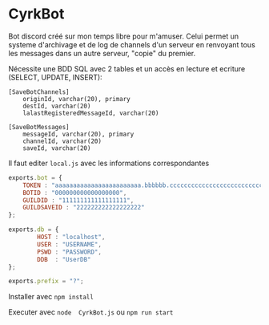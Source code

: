 # CyrkBot

Bot discord créé sur mon temps libre pour m'amuser. Celui permet un systeme d'archivage et de log de channels d'un serveur en renvoyant tous les messages dans un autre serveur, "copie" du premier.

Nécessite une BDD SQL avec 2 tables et un accès en lecture et ecriture (SELECT, UPDATE, INSERT):
```
[SaveBotChannels]
    originId, varchar(20), primary
    destId, varchar(20)
    lalastRegisteredMessageId, varchar(20)

[SaveBotMessages]
    messageId, varchar(20), primary
    channelId, varchar(20)
    saveId, varchar(20)
```
Il faut editer `local.js` avec les informations correspondantes

```js
exports.bot = {
	TOKEN : "aaaaaaaaaaaaaaaaaaaaaaaa.bbbbbb.ccccccccccccccccccccccccccc",  //Token du bot fournis par discord
	BOTID : "000000000000000000",                                           //ID du bot
	GUILDID : "111111111111111111",                                         //ID du serveur à log
	GUILDSAVEID : "222222222222222222"                                      //ID du serveur "archive"
};

exports.db = {
        HOST : "localhost",
        USER : "USERNAME",
        PSWD : "PASSWORD",
        DDB  : "UserDB"
};

exports.prefix = "?";                                                       //Prefixe de commande du bot
```
Installer avec
`npm install`

Executer avec
`node  CyrkBot.js` ou `npm run start`
